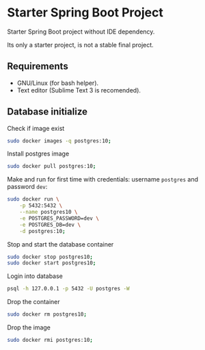 # Starter Spring Boot Project

Starter Spring Boot project without IDE dependency.

Its only a starter project, is not a stable final project.


## Requirements

- GNU/Linux (for bash helper).
- Text editor (Sublime Text 3 is recomended).


## Database initialize

Check if image exist

```bash
sudo docker images -q postgres:10;
```

Install postgres image

```bash
sudo docker pull postgres:10;
```

Make and run for first time with credentials: username `postgres` and password `dev`:

```bash
sudo docker run \
    -p 5432:5432 \
    --name postgres10 \
    -e POSTGRES_PASSWORD=dev \
    -e POSTGRES_DB=dev \
    -d postgres:10;
```

Stop and start the database container

```bash
sudo docker stop postgres10;
sudo docker start postgres10;
```

Login into database

```bash
psql -h 127.0.0.1 -p 5432 -U postgres -W
```

Drop the container

```bash
sudo docker rm postgres10;
```

Drop the image

```bash
sudo docker rmi postgres:10;
```